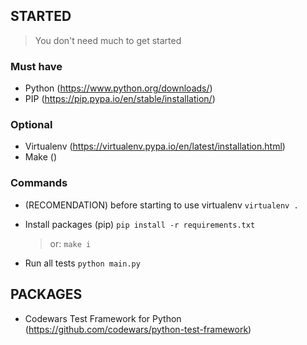 ## STARTED

> You don't need much to get started

### Must have

- Python (https://www.python.org/downloads/)
- PIP (https://pip.pypa.io/en/stable/installation/)

### Optional

- Virtualenv (https://virtualenv.pypa.io/en/latest/installation.html)
- Make ()


### Commands

- (RECOMENDATION) before starting to use virtualenv 
  ```virtualenv .```

- Install packages (pip) 
  ```pip install -r requirements.txt``` 
  > or: ```make i ```

- Run all tests 
  ```python main.py```

## PACKAGES

- Codewars Test Framework for Python (https://github.com/codewars/python-test-framework)
